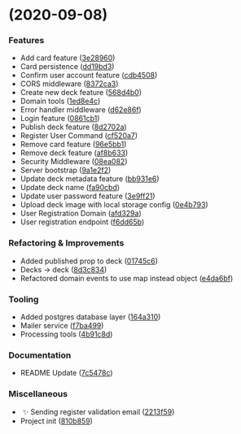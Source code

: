 #  (2020-09-08)


### Features

- Add card feature ([3e28960](https://github.com/Miczeq22/brainflash-api/commit/3e28960b6a1b206b5c7f98436954d6e39bad802f))
- Card persistence ([dd19bd3](https://github.com/Miczeq22/brainflash-api/commit/dd19bd3680e5bd1c81948275c4b0a9ba07798e2f))
- Confirm user account feature ([cdb4508](https://github.com/Miczeq22/brainflash-api/commit/cdb45085547ee0baefac05c3726a57a706ca3d84))
- CORS middleware ([8372ca3](https://github.com/Miczeq22/brainflash-api/commit/8372ca37caebd56533d39955684fd793e5582dbf))
- Create new deck feature ([568d4b0](https://github.com/Miczeq22/brainflash-api/commit/568d4b09410d82eedfc4b2333290ce6173c13e29))
- Domain tools ([1ed8e4c](https://github.com/Miczeq22/brainflash-api/commit/1ed8e4cb026d418a42e511f144e77165af732d08))
- Error handler middleware ([d62e86f](https://github.com/Miczeq22/brainflash-api/commit/d62e86f46c1b8422a5b32d85680b8e12d2383a98))
- Login feature ([0861cb1](https://github.com/Miczeq22/brainflash-api/commit/0861cb15d61f71a415772c962383713928251bf2))
- Publish deck feature ([8d2702a](https://github.com/Miczeq22/brainflash-api/commit/8d2702aa2f63f439954edf1301390e5ea6531e05))
- Register User Command ([cf520a7](https://github.com/Miczeq22/brainflash-api/commit/cf520a7001d89b3595bc08abad3e4ecb6b392353))
- Remove card feature ([96e5bb1](https://github.com/Miczeq22/brainflash-api/commit/96e5bb1b19e259297a1782f03f81a127a07b7b47))
- Remove deck feature ([af8b633](https://github.com/Miczeq22/brainflash-api/commit/af8b633338c4de28702bc9f660aa672a999eb6c0))
- Security Middleware ([08ea082](https://github.com/Miczeq22/brainflash-api/commit/08ea0826dfcd30484a390e23665a6e443a624dd0))
- Server bootstrap ([9a1e2f2](https://github.com/Miczeq22/brainflash-api/commit/9a1e2f21d6db5e1b62a5df019e4a8bfb975fb921))
- Update deck metadata feature ([bb931e6](https://github.com/Miczeq22/brainflash-api/commit/bb931e69bee1010d6a3373815591bf8a0961b24b))
- Update deck name ([fa90cbd](https://github.com/Miczeq22/brainflash-api/commit/fa90cbdab7dca1bb15454d5eade477a1e0c188e8))
- Update user password feature ([3e9ff21](https://github.com/Miczeq22/brainflash-api/commit/3e9ff216832e081b43e6809d278cbabd94428357))
- Upload deck image with local storage config ([0e4b793](https://github.com/Miczeq22/brainflash-api/commit/0e4b79359a7b5bff670584ec5fc4db769ad975e4))
- User Registration Domain ([afd329a](https://github.com/Miczeq22/brainflash-api/commit/afd329aa493813c5f85492ec6582898a363b2ac4))
- User registration endpoint ([f6dd65b](https://github.com/Miczeq22/brainflash-api/commit/f6dd65bcb088abcb1faf699ecd0355da182f25b6))


### Refactoring & Improvements

- Added published prop to deck ([01745c6](https://github.com/Miczeq22/brainflash-api/commit/01745c6954f47cf6b14d6b79fd5103951315a486))
- Decks -> deck ([8d3c834](https://github.com/Miczeq22/brainflash-api/commit/8d3c83471d3394f47003ba5c50f3d49e212d3dde))
- Refactored domain events to use map instead object ([e4da6bf](https://github.com/Miczeq22/brainflash-api/commit/e4da6bf4d869aae81582bbe1a5dce3f94a7be88a))


### Tooling

- Added postgres database layer ([164a310](https://github.com/Miczeq22/brainflash-api/commit/164a31087b591c996669ca37681223cd52067272))
- Mailer service ([f7ba499](https://github.com/Miczeq22/brainflash-api/commit/f7ba499511a4ef24ea49846e268d2ac9d298d326))
- Processing tools ([4b91c8d](https://github.com/Miczeq22/brainflash-api/commit/4b91c8d4fbd237d3d4303fddc17155a8b262119f))


### Documentation

- README Update ([7c5478c](https://github.com/Miczeq22/brainflash-api/commit/7c5478c708ffbb8e63392b74cfe078f246c4a391))


### Miscellaneous

-  ✨ Sending register validation email ([2213f59](https://github.com/Miczeq22/brainflash-api/commit/2213f59417149af361e5c0dbf62792f11dfb3df1))
- Project init ([810b859](https://github.com/Miczeq22/brainflash-api/commit/810b859114ba5792eb727801a3231b1f3f2c2fe8))

